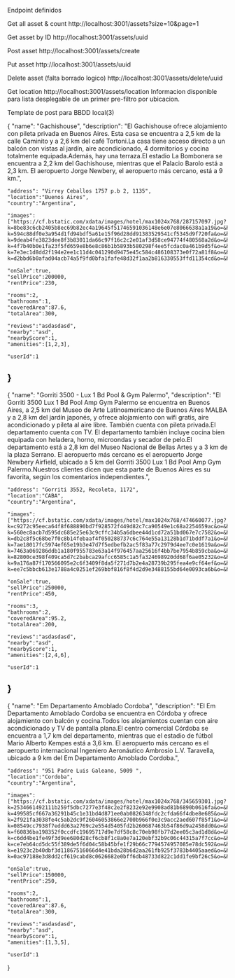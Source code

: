 Endpoint definidos

Get all asset & count
http://localhost:3001/assets?size=10&page=1

Get asset by ID
http://localhost:3001/assets/uuid

Post asset 
http://localhost:3001/assets/create

Put asset
http://localhost:3001/assets/uuid

Delete asset (falta borrado logico)
http://localhost:3001/assets/delete/uuid

Get location
http://localhost:3001/assets/location
Informacion disponible para lista desplegable de un primer pre-filtro por ubicacion.

Template de post para BBDD local(3)

{
	"name": "Gachishouse",
	"description": "El Gachishouse ofrece alojamiento con pileta privada en Buenos Aires. Esta casa se encuentra a 2,5 km de la calle Caminito y a 2,6 km del café Tortoni.La casa tiene acceso directo a un balcón con vistas al jardín, aire acondicionado, 4 dormitorios y cocina totalmente equipada.Además, hay una terraza.El estadio La Bombonera se encuentra a 2,2 km del Gachishouse, mientras que el Palacio Barolo está a 2,3 km. El aeropuerto Jorge Newbery, el aeropuerto más cercano, está a 9 km.",
	
	"address": "Virrey Ceballos 1757 p.b 2, 1135",
	"location":"Buenos Aires",
	"country":"Argentina",
	
	"images":["https://cf.bstatic.com/xdata/images/hotel/max1024x768/287157097.jpg?k=8be83c6cb2405b8ec69b82ec4a19645f51746591036148e6e07e8066638a1a19&o=&hp=1","https://cf.bstatic.com/xdata/images/hotel/max1024x768/286487613.jpg?k=594c88df0e3a954d1fd94bdf5a61e15f96d28dd91383529541cf5345d9f720fa&o=&hp=1","https://cf.bstatic.com/xdata/images/hotel/max1024x768/286487618.jpg?k=9deab4fe3823dee8f3b83011da66c97f16c2c2e01af3d58ce94774f480568a2d&o=&hp=1","https://cf.bstatic.com/xdata/images/hotel/max1024x768/287035648.jpg?k=4f7b40b0e1fa23f5fd659e8b6e8c86b1b5893b580298f4ee5fcdac0a461b9d5f&o=&hp=1","https://cf.bstatic.com/xdata/images/hotel/max1024x768/287159987.jpg?k=7e3ec1d8dd2f194e2ee1c11d4c041290d9475e45c584c486108373e0f72a81f8&o=&hp=1","https://cf.bstatic.com/xdata/images/hotel/max1024x768/286487614.jpg?k=d2bbd6b0afad04acb74a5f9fd0bfa1fafe48d32f1aa2b816330553ffd11354cd&o=&hp=1"],
	
	"onSale":true,
	"sellPrice":200000,
	"rentPrice":230,
	
	"rooms":2,
	"bathrooms":1,
	"coveredArea":87.6,
	"totalArea":300,
	
	"reviews":"asdasdasd",
	"nearby":"asd",
	"nearbyScore":1,
	"amenities":[1,2,3],
	
	"userId":1
}
-------------------------------------------------------------------
{
	"name": "Gorriti 3500 - Lux 1 Bd Pool & Gym Palermo",
	"description": "El Gorriti 3500 Lux 1 Bd Pool Amp Gym Palermo se encuentra en Buenos Aires, a 2,5 km del Museo de Arte Latinoamericano de Buenos Aires MALBA y a 2,8 km del jardín japonés, y ofrece alojamiento con wifi gratis, aire acondicionado y pileta al aire libre. También cuenta con pileta privada.El departamento cuenta con TV. El departamento también incluye cocina bien equipada con heladera, horno, microondas y secador de pelo.El departamento está a 2,8 km del Museo Nacional de Bellas Artes y a 3 km de la plaza Serrano. El aeropuerto más cercano es el aeropuerto Jorge Newbery Airfield, ubicado a 5 km del Gorriti 3500 Lux 1 Bd Pool Amp Gym Palermo.Nuestros clientes dicen que esta parte de Buenos Aires es su favorita, según los comentarios independientes.",
	
	"address": "Gorriti 3552, Recoleta, 1172",
	"location":"CABA",
	"country":"Argentina",
	
	"images":["https://cf.bstatic.com/xdata/images/hotel/max1024x768/474660077.jpg?k=c9272c95eeca64f8f688890bd7f928572f449d82c7ca90549e1c68a2254659ac&o=&hp=1","https://cf.bstatic.com/xdata/images/hotel/max1024x768/474660167.jpg?k=560ec8acb7d595dc685e25e63c9cffc34b5a6dbee44d1cd72a51bd067e7c7582&o=&hp=1","https://cf.bstatic.com/xdata/images/hotel/max1024x768/474660183.jpg?k=db2c8f5c68be7f0c8b14febaaf4f050288737c6c764e55a13128b1d71bddf7a1&o=&hp=1","https://cf.bstatic.com/xdata/images/hotel/max1024x768/474660199.jpg?k=7ae18017fc5974ef65e19b3e47d7f5edbefb2ac5f83a77c2979d4ee7c0e1619a&o=&hp=1","https://cf.bstatic.com/xdata/images/hotel/max1024x768/474660276.jpg?k=7463a069286ddb1a180f955783e63a14f976457aa25616f4bb7be7954b859cba&o=&hp=1","https://cf.bstatic.com/xdata/images/hotel/max1024x768/474660308.jpg?k=82800ce398f409ca5d7c2babca29afcc6585c1a5fa324698920dd68f6ae05232&o=&hp=1","https://cf.bstatic.com/xdata/images/hotel/max1024x768/474677988.jpg?k=9a176a87f170566095e2c6f3409f8da5f271d7b2e4a28739b295fea4e9cf64ef&o=&hp=1","https://cf.bstatic.com/xdata/images/hotel/max1024x768/474678002.jpg?k=ee7c5bbcb613e1788a4c0251ef269bbf816f8f4d2d9e3488155bd64e0093ca6b&o=&hp=1"],
	
	"onSale":true,
	"sellPrice":250000,
	"rentPrice":450,
	
	"rooms":3,
	"bathrooms":2,
	"coveredArea":95.2,
	"totalArea":200,
	
	"reviews":"asdasdasd",
	"nearby":"asd",
	"nearbyScore":1,
	"amenities":[2,4,6],
	
	"userId":1
}
-------------------------------------------------------------------
{
	"name": "Em Departamento Amoblado Cordoba",
	"description": "El Em Departamento Amoblado Cordoba se encuentra en Córdoba y ofrece alojamiento con balcón y cocina.Todos los alojamientos cuentan con aire acondicionado y TV de pantalla plana.El centro comercial Córdoba se encuentra a 1,7 km del departamento, mientras que el estadio de fútbol Mario Alberto Kempes está a 3,6 km. El aeropuerto más cercano es el aeropuerto internacional Ingeniero Aeronáutico Ambrosio L.V. Taravella, ubicado a 9 km del Em Departamento Amoblado Cordoba.",
	
	"address": "951 Padre Luis Galeano, 5009 ",
	"location":"Cordoba",
	"country":"Argentina",
	
	"images":["https://cf.bstatic.com/xdata/images/hotel/max1024x768/345659301.jpg?k=2534661492111b259f5dbc7277e3f48c2e2f8232e92e9908ad81b6890b0616fa&o=&hp=1","https://cf.bstatic.com/xdata/images/hotel/max1024x768/345659315.jpg?k=499585cf667a36291b45c1e31bd4d871ee0ab0826348fdc2cfda66f4dbe8e685&o=&hp=1","https://cf.bstatic.com/xdata/images/hotel/max1024x768/345659308.jpg?k=2f921fa3038fe4c5ab2dc9f26046053866e2700b966f0e3c9acc2aed607f85f1&o=&hp=1","https://cf.bstatic.com/xdata/images/hotel/max1024x768/345659312.jpg?k=08549cc7938f7eddd63a2769c2e554d5405fd2b260687463b54f86d9a2458dd0&o=&hp=1","https://cf.bstatic.com/xdata/images/hotel/max1024x768/345659318.jpg?k=f60836ba198352f0ccdfc19695717d9e7df58c8c70eb98fb77d2ee05c3ad1d8d&o=&hp=1","https://cf.bstatic.com/xdata/images/hotel/max1024x768/345659323.jpg?k=c6dd4be1fe49f3d9ee680d28cf6cb8f1c8a0e7a120ebf32b9c06c44315a7f7cc&o=&hp=1","https://cf.bstatic.com/xdata/images/hotel/max1024x768/345659319.jpg?k=ce7eb64cd5dc55f389de5f6d04c58b45bfe1f29b66c7794574957085e78dc592&o=&hp=1","https://cf.bstatic.com/xdata/images/hotel/max1024x768/355856214.jpg?k=e1923c2b40dbf3d11867516066d4e41bda28b6d2aa261fb925f3783b4405aaed&o=&hp=1","https://cf.bstatic.com/xdata/images/hotel/max1024x768/345659324.jpg?k=0ac97188e3d8dd2cf619cabd8c0626682e0bff6db48733d822c1dd1fe9bf26c5&o=&hp=1"],
	
	"onSale":true,
	"sellPrice":150000,
	"rentPrice":250,
	
	"rooms":2,
	"bathrooms":1,
	"coveredArea":87.6,
	"totalArea":300,
	
	"reviews":"asdasdasd",
	"nearby":"asd",
	"nearbyScore":1,
	"amenities":[1,3,5],
	
	"userId":1
}
